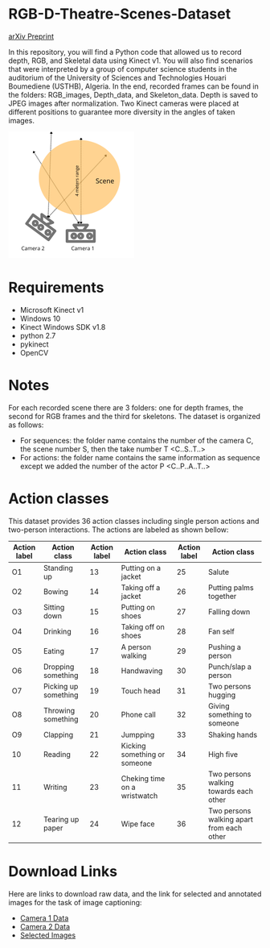 # RGB-D-Theatre-Scenes-Dataset
[arXiv Preprint](https://doi.org/10.48550/arXiv.2308.01035)

In this repository, you will find a Python code that allowed us to record depth, RGB, and Skeletal data using Kinect v1.
You will also find scenarios that were interpreted by a group of computer science students in the auditorium of the University of Sciences and Technologies Houari Boumediene (USTHB), Algeria.
In the end, recorded frames can be found in the folders: RGB_images, Depth_data, and Skeleton_data.
Depth is saved to JPEG images after normalization.
Two Kinect cameras were placed at different positions to guarantee more diversity in the angles of taken images.

<img src="Scene.png"  width="250" height="250" />


# Requirements
  - Microsoft Kinect v1
  - Windows 10
  - Kinect Windows SDK v1.8
  - python 2.7
  - pykinect
  - OpenCV
 
 # Notes
 For each recorded scene there are 3 folders: one for depth frames, the second for RGB frames and the third for skeletons.
 The dataset is organized as follows:
  - For sequences: the folder name contains the number of the camera C, the scene number S, then the take number T <C..S..T..>
  - For actions: the folder name contains the same information as sequence except we added the number of the actor P <C..P..A..T..>

# Action classes
This dataset provides 36 action classes including single person actions and two-person interactions. The actions are labeled as shown bellow:

|Action label|      Action class     |Action label|         Action class         |Action label|                Action class               |
|------------|-----------------------|------------|------------------------------|------------|-------------------------------------------|
|     O1     | Standing up           |     13     | Putting on a jacket          |     25     | Salute                                    |
|     O2     | Bowing                |     14     | Taking off a jacket          |     26     | Putting palms together                    |
|     O3     | Sitting down          |     15     | Putting on shoes             |     27     | Falling down                              |
|     O4     | Drinking              |     16     | Taking off on shoes          |     28     | Fan self                                  |
|     O5     | Eating                |     17     | A person walking             |     29     | Pushing a person                          |
|     O6     | Dropping something    |     18     | Handwaving                   |     30     | Punch/slap a person                       |
|     O7     | Picking up something  |     19     | Touch head                   |     31     | Two persons hugging                       |
|     O8     | Throwing something    |     20     | Phone call                   |     32     | Giving something to someone               |
|     O9     | Clapping              |     21     | Jumpping                     |     33     | Shaking hands                             |
|     10     | Reading               |     22     | Kicking something or someone |     34     | High five                                 |
|     11     | Writing               |     23     | Cheking time on a wristwatch |     35     | Two persons walking towards each other    |
|     12     | Tearing up paper      |     24     | Wipe face                    |     36     | Two persons walking apart from each other |


 
 # Download Links
 Here are links to download raw data, and the link for selected and annotated images for the task of image captioning:
  - [Camera 1 Data](https://drive.google.com/drive/folders/19AHzZdrccA3IBmkZ-UQ_BIknK_4EozUo?usp=sharing)
  - [Camera 2 Data](https://drive.google.com/drive/folders/1aDHcl8zsBLjVrAiwIfAsq5yq3ypEW7jJ?usp=sharing)
  - [Selected Images](https://drive.google.com/drive/folders/1h24jRsH9dGBxGOhaJq1W4ujKGT9AvtqQ?usp=sharing) 
 
 
 
